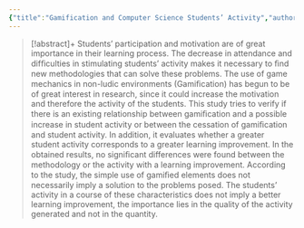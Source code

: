 ```yaml
---
{"title":"Gamification and Computer Science Students’ Activity","authors":["[[Miguel Garcia-Iruela]]","[[Manuel J. Fonseca]]","[[Raquel Hijon-Neira]]","[[Teresa Chambel]]"],"date":"2020-01-01","processed":false,"tags":["computer-science","gamification"],"dg-publish":true,"created":"2024-08-30","modified":"2024-09-13","permalink":"/20-literature-notes/garcia-iruela2020/","dgPassFrontmatter":true,"updated":"2024-09-13"}
---
```



> [!abstract]+
> Students’ participation and motivation are of great importance in their learning process. The decrease in attendance and difﬁculties in stimulating students’ activity makes it necessary to ﬁnd new methodologies that can solve these problems. The use of game mechanics in non-ludic environments (Gamiﬁcation) has begun to be of great interest in research, since it could increase the motivation and therefore the activity of the students. This study tries to verify if there is an existing relationship between gamiﬁcation and a possible increase in student activity or between the cessation of gamiﬁcation and student activity. In addition, it evaluates whether a greater student activity corresponds to a greater learning improvement. In the obtained results, no signiﬁcant differences were found between the methodology or the activity with a learning improvement. According to the study, the simple use of gamiﬁed elements does not necessarily imply a solution to the problems posed. The students’ activity in a course of these characteristics does not imply a better learning improvement, the importance lies in the quality of the activity generated and not in the quantity.
